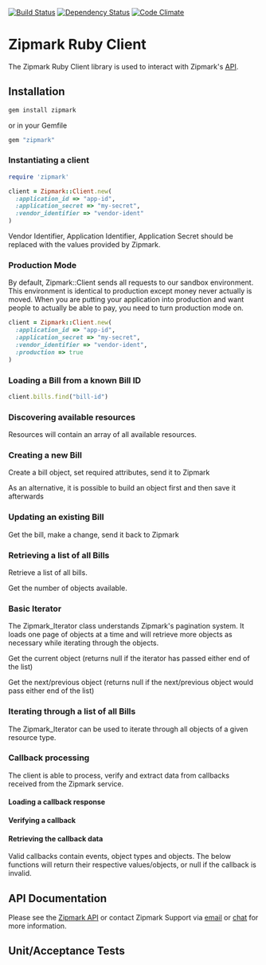 [![Build Status](https://secure.travis-ci.org/zipmark/zipmark-ruby.png?branch=master)](https://travis-ci.org/zipmark/zipmark-ruby)
[![Dependency Status](https://gemnasium.com/zipmark/zipmark-ruby.png)](https://gemnasium.com/zipmark/zipmark-ruby)
[![Code Climate](https://codeclimate.com/badge.png)](https://codeclimate.com/github/zipmark/zipmark-ruby)


# Zipmark Ruby Client

The Zipmark Ruby Client library is used to interact with Zipmark's [API](https://dev.zipmark.com).

## Installation

```sh
gem install zipmark
```
or in your Gemfile

```ruby
gem "zipmark"
```

### Instantiating a client

```ruby
require 'zipmark'

client = Zipmark::Client.new(
  :application_id => "app-id",
  :application_secret => "my-secret",
  :vendor_identifier => "vendor-ident"
)
```

Vendor Identifier, Application Identifier, Application Secret should be replaced with the
values provided by Zipmark.


### Production Mode

By default, Zipmark::Client sends all requests to our sandbox environment.  This environment is identical to production except money never actually is moved.  When you are putting your application into production and want people to actually be able to pay, you need to turn production mode on.

```ruby
client = Zipmark::Client.new(
  :application_id => "app-id",
  :application_secret => "my-secret",
  :vendor_identifier => "vendor-ident",
  :production => true
)
```

### Loading a Bill from a known Bill ID

```ruby
client.bills.find("bill-id")
```

### Discovering available resources

Resources will contain an array of all available resources.

### Creating a new Bill

Create a bill object, set required attributes, send it to Zipmark

As an alternative, it is possible to build an object first and then save it afterwards


### Updating an existing Bill

Get the bill, make a change, send it back to Zipmark

### Retrieving a list of all Bills

Retrieve a list of all bills.

Get the number of objects available.

### Basic Iterator

The Zipmark_Iterator class understands Zipmark's pagination system.  It loads one page of objects at a time and will retrieve more objects as necessary while iterating through the objects.

Get the current object (returns null if the iterator has passed either end of the list)

Get the next/previous object (returns null if the next/previous object would pass either end of the list)

### Iterating through a list of all Bills

The Zipmark_Iterator can be used to iterate through all objects of a given resource type.

### Callback processing

The client is able to process, verify and extract data from callbacks received from the Zipmark service.

#### Loading a callback response

#### Verifying a callback

#### Retrieving the callback data

Valid callbacks contain events, object types and objects.  The below functions will return their respective values/objects, or null if the callback is invalid.

## API Documentation

Please see the [Zipmark API](https://dev.zipmark.com) or contact Zipmark Support via [email](mailto:developers@zipmark.com) or [chat](http://bit.ly/zipmarkAPIchat) for more information.

## Unit/Acceptance Tests
